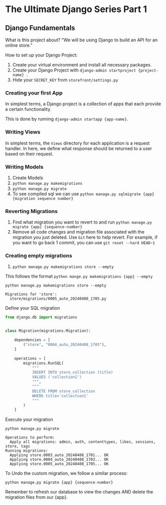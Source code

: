 # The Ultimate Django Series Part 1

## Django Fundamentals

What is this project about? "We will be using Django to build an API for an online store."

How to set up your Django Project:

1. Create your virtual environment and install all necessary packages.
2. Create your Django Project with `django-admin startproject {project-name} .`
3. Hide your `SECRET_KEY` from `storefront/settings.py`

### Creating your first App

In simplest terms, a Django project is a collection of apps that each provide a certain functionality.

This is done by running `django-admin startapp {app-name}`.

### Writing Views

In simplest terms, the `Views` directory for each application is a request handler. In here, we define what response should be returned to a user based on their request.

### Writing Models

1. Create Models
2. `python manage.py makemigrations`
3. `python manage.py migrate`
4. To see compiled sql we can use `python manage.py sqlmigrate {app} {migration sequence number}`

### Reverting Migrations

1. Find what migration you want to revert to and run `python manage.py migrate {app} {sequence-number}`
2. Remove all code changes and migration file associated with the migration you just deleted. Use `Git` here to help revert. For example, if you want to go back 1 commit, you can use `git reset --hard HEAD~1`

### Creating empty migrations

1. `python manage.py makemigrations store --empty`

This follows the format `python mange.py makemigrations {app} --empty`

```text
python manage.py makemigrations store --empty

Migrations for 'store':
  store/migrations/0005_auto_20240408_1705.py
```

Define your SQL migration

```python
from django.db import migrations


class Migration(migrations.Migration):

    dependencies = [
        ("store", "0004_auto_20240408_1703"),
    ]

    operations = [
        migrations.RunSQL(
            """ 
            INSERT INTO store_collection (title)
            VALUES ('collection1')
            """,
            """ 
            DELETE FROM store_collection
            WHERE title='collection1'
            """
        )
    ]
```

Execute your migration

```terminal
python manage.py migrate

Operations to perform:
  Apply all migrations: admin, auth, contenttypes, likes, sessions, store, tags
Running migrations:
  Applying store.0003_auto_20240408_1701... OK
  Applying store.0004_auto_20240408_1703... OK
  Applying store.0005_auto_20240408_1705... OK
```

To Undo the custom migration, we follow a similar process:

`python manage.py migrate {app} {sequence-number}`

Remember to refresh our database to view the changes AND delete the migration files from our {app}.